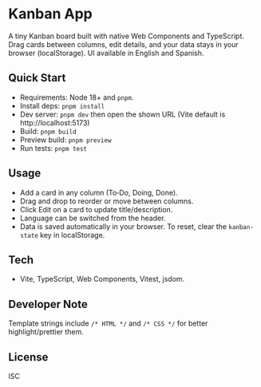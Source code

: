 # Kanban App

A tiny Kanban board built with native Web Components and TypeScript. Drag cards between columns, edit details, and your data stays in your browser (localStorage). UI available in English and Spanish.

## Quick Start

- Requirements: Node 18+ and `pnpm`.
- Install deps: `pnpm install`
- Dev server: `pnpm dev` then open the shown URL (Vite default is http://localhost:5173)
- Build: `pnpm build`
- Preview build: `pnpm preview`
- Run tests: `pnpm test`

## Usage

- Add a card in any column (To‑Do, Doing, Done).
- Drag and drop to reorder or move between columns.
- Click Edit on a card to update title/description.
- Language can be switched from the header.
- Data is saved automatically in your browser. To reset, clear the `kanban-state` key in localStorage.

## Tech

- Vite, TypeScript, Web Components, Vitest, jsdom.

## Developer Note

Template strings include `/* HTML */` and `/* CSS */` for better highlight/prettier them.

## License

ISC
